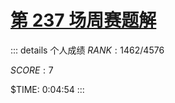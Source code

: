 # [第 237 场周赛题解](https://leetcode-cn.com/contest/weekly-contest-237/)

::: details 个人成绩
$RANK: 1462 / 4576$

$SCORE: 7$

$TIME: 0:04:54
:::
